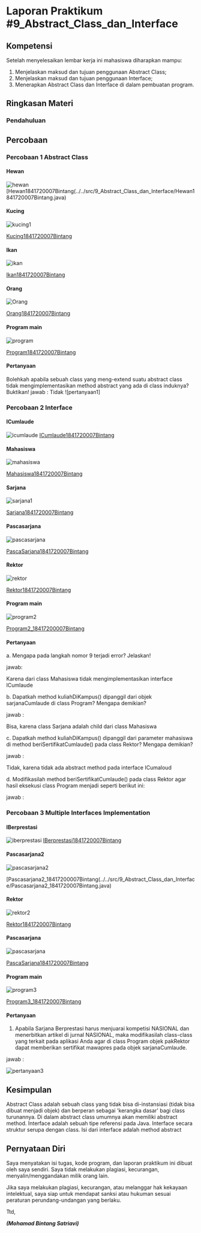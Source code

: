 # Laporan Praktikum #9_Abstract_Class_dan_Interface

## Kompetensi

Setelah menyelesaikan lembar kerja ini mahasiswa diharapkan mampu: 
1. Menjelaskan maksud dan tujuan penggunaan Abstract Class; 
2. Menjelaskan maksud dan tujuan penggunaan Interface; 
3. Menerapkan Abstract Class dan Interface di dalam pembuatan program. 

## Ringkasan Materi

### Pendahuluan


## Percobaan

### Percobaan 1  Abstract Class 

#### Hewan 

![hewan](img/hewan.PNG)
[Hewan1841720007Bintang(../../src/9_Abstract_Class_dan_Interface/Hewan1841720007Bintang.java)

#### Kucing

![kucing1](img/kucing.PNG)

[Kucing1841720007Bintang](../../src/9_Abstract_Class_dan_Interface/Kucing1841720007Bintang.java)

#### Ikan

![ikan](img/ikan.PNG)

[Ikan1841720007Bintang](../../src/9_Abstract_Class_dan_Interface/Ikan1841720007Bintang.java)

#### Orang

![Orang](img/orang.PNG)

[Orang1841720007Bintang](../../src/9_Abstract_Class_dan_Interface/Orang1841720007Bintang.java)

#### Program main

![program](img/program.PNG)

[Program1841720007Bintang](../../src/9_Abstract_Class_dan_Interface/Program1841720007Bintang.java)

#### Pertanyaan

Bolehkah apabila sebuah class yang meng-extend suatu abstract class tidak mengimplementasikan method abstract yang ada di class induknya? Buktikan!
jawab :
Tidak 
![pertanyaan1]

### Percobaan 2 Interface 

#### ICumlaude 

![icumlaude](img/ICumlaude.PNG)
[ICumlaude1841720007Bintang](../../src/9_Abstract_Class_dan_Interface/Icumlaude1841720007Bintang.java)

#### Mahasiswa

![mahasiswa](img/mahasiswa.PNG)

[Mahasiswa1841720007Bintang](../../src/9_Abstract_Class_dan_Interface/Mahasiswa18417200007Bintang.java)

#### Sarjana

![sarjana1](img/sarjana.PNG)

[Sarjana1841720007Bintang](../../src/9_Abstract_Class_dan_Interface/Sarjana1841720007Bintang.java)

#### Pascasarjana

![pascasarjana](img/PascaSarjana.PNG)

[PascaSarjana1841720007Bintang](../../src/9_Abstract_Class_dan_Interface/PascaSarjana1841720007Bintang.java)

#### Rektor

![rektor](img/rektor.PNG)

[Rektor1841720007Bintang](../../src/9_Abstract_Class_dan_Interface/Rektor1841720007Bintang.java)

#### Program main

![program2](img/program2.PNG)

[Program2_18417200007Bintang](../../src/9_Abstract_Class_dan_Interface/Program2_18417200007Bintang.java)

#### Pertanyaan

a. Mengapa pada langkah nomor 9 terjadi error? Jelaskan!

jawab:

Karena dari class Mahasiswa tidak mengimplementasikan interface ICumlaude

b. Dapatkah method kuliahDiKampus() dipanggil dari objek sarjanaCumlaude di class Program? Mengapa demikian?  

jawab :

Bisa, karena class Sarjana adalah child dari class Mahasiswa

c. Dapatkah method kuliahDiKampus() dipanggil dari parameter mahasiswa di method beriSertifikatCumlaude() pada class Rektor? Mengapa demikian? 

jawab :

Tidak, karena tidak ada abstract method pada interface ICumaloud

d. Modifikasilah method beriSertifikatCumlaude() pada class Rektor agar hasil eksekusi class Program menjadi seperti berikut ini: 

jawab :


### Percobaan 3 Multiple Interfaces Implementation 

#### IBerprestasi

![iberprestasi](img/iBerprestasi.PNG)
[IBerprestasi1841720007Bintang](../../src/9_Abstract_Class_dan_Interface/IBerprestasi1841720007Bintang.java)

#### Pascasarjana2

![pascasarjana2](img/pascasarjana2.PNG)

[Pascasarjana2_18417200007Bintang(../../src/9_Abstract_Class_dan_Interface/Pascasarjana2_1841720007Bintang.java)

#### Rektor

![rektor2](img/rektor.PNG)

[Rektor1841720007Bintang](../../src/9_Abstract_Class_dan_Interface/Rektor1841720007Bintang.java)

#### Pascasarjana

![pascasarjana](img/pascasarjana.PNG)

[PascaSarjana1841720007Bintang](../../src/9_Abstract_Class_dan_Interface/PascaSarjana1841720007Bintang.java)

#### Program main

![program3](img/program3.PNG)

[Program3_1841720007Bintang](../../src/9_Abstract_Class_dan_Interface/Program3_1841720007Bintang.java)

#### Pertanyaan

1. Apabila Sarjana Berprestasi harus menjuarai kompetisi NASIONAL dan menerbitkan artikel di jurnal NASIONAL, maka modifikasilah class-class yang terkait pada aplikasi Anda agar di class Program objek pakRektor dapat memberikan sertifikat mawapres pada objek sarjanaCumlaude. 

jawab :

![pertanyaan3](img/program3.PNG)

## Kesimpulan

Abstract Class adalah sebuah class yang tidak bisa di-instansiasi (tidak bisa dibuat menjadi objek) dan berperan sebagai 'kerangka dasar' bagi class turunannya. Di dalam abstract class umumnya akan memiliki abstract method.  Interface adalah sebuah tipe referensi pada Java. Interface secara struktur serupa dengan class. Isi dari interface adalah method abstract 

## Pernyataan Diri

Saya menyatakan isi tugas, kode program, dan laporan praktikum ini dibuat oleh saya sendiri. Saya tidak melakukan plagiasi, kecurangan, menyalin/menggandakan milik orang lain.

Jika saya melakukan plagiasi, kecurangan, atau melanggar hak kekayaan intelektual, saya siap untuk mendapat sanksi atau hukuman sesuai peraturan perundang-undangan yang berlaku.

Ttd,



***(Mohamad Bintang Satriavi)***


